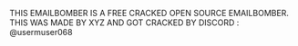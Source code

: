 THIS EMAILBOMBER IS A FREE CRACKED OPEN SOURCE EMAILBOMBER. THIS WAS MADE BY XYZ AND GOT CRACKED BY DISCORD : @usermuser068